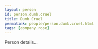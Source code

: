 ```yaml
---
layout: person
id: person.dumb.cruel
title: Dumb Cruel
permalink: people/person.dumb.cruel.html
tags: [company.rose]
---
```


Person details...